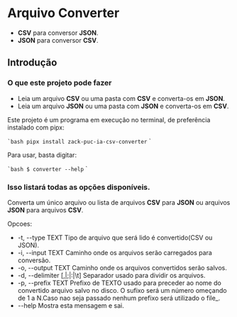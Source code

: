 # Arquivo Converter

- **CSV** para conversor **JSON**.
- **JSON** para conversor **CSV**.

## Introdução

### O que este projeto pode fazer

- Leia um arquivo **CSV** ou uma pasta com **CSV** e converta-os em **JSON**.
- Leia um arquivo **JSON** ou uma pasta com **JSON** e converta-os em **CSV**.

Este projeto é um programa em execução no terminal, de preferência instalado com pipx:

`` `bash
pipx install zack-puc-ia-csv-converter
`` `

Para usar, basta digitar:

`` `bash
$ converter --help
`` `

### Isso listará todas as opções disponíveis.
  Converta um único arquivo ou lista de arquivos **CSV** para **JSON** ou arquivos **JSON** para arquivos **CSV**.

Opcoes:
-  -t, --type TEXT             Tipo de arquivo que será lido é convertido(CSV ou JSON).
-  -i, --input TEXT            Caminho onde os arquivos serão carregados para conversão.
-  -o, --output TEXT           Caminho onde os arquivos convertidos serão salvos.
-  -d, --delimiter [,|;|:|\t]  Separador usado para dividir os arquivos.
-  -p, --prefix TEXT           Prefixo de TEXTO usado para preceder ao nome do convertido
                               arquivo salvo no disco. O sufixo será um número
                               omeçando de 1 a N.Caso nao seja passado nenhum prefixo será utilizado o file_.
-  --help                      Mostra esta mensagem e sai.
